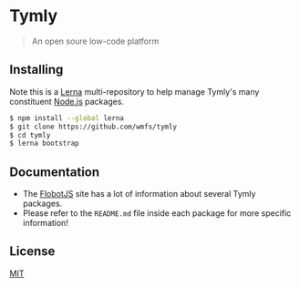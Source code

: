 # Tymly

> An open soure low-code platform

## <a name="Installing"></a>Installing

Note this is a [Lerna](https://lernajs.io/) multi-repository to help manage Tymly's many constituent [Node.js](https://nodejs.org/en/) packages.

```bash
$ npm install --global lerna
$ git clone https://github.com/wmfs/tymly
$ cd tymly
$ lerna bootstrap
```

## <a name="Documentation"></a>Documentation

* The [FlobotJS](http://www.flobotjs.io) site has a lot of information about several Tymly packages.
* Please refer to the `README.md` file inside each package for more specific information!


## <a name="license"></a>License

[MIT](https://github.com/wmfs/tymly/blob/master/LICENSE)
